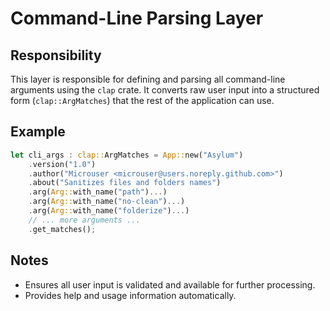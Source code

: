 # Command-Line Parsing Layer

## Responsibility

This layer is responsible for defining and parsing all command-line arguments using the `clap` crate. It converts raw user input into a structured form (`clap::ArgMatches`) that the rest of the application can use.

## Example
```rust
let cli_args : clap::ArgMatches = App::new("Asylum")
    .version("1.0")
    .author("Microuser <microuser@users.noreply.github.com>")
    .about("Sanitizes files and folders names")
    .arg(Arg::with_name("path")...)
    .arg(Arg::with_name("no-clean")...)
    .arg(Arg::with_name("folderize")...)
    // ... more arguments ...
    .get_matches();
```

## Notes
- Ensures all user input is validated and available for further processing.
- Provides help and usage information automatically.
